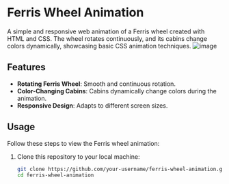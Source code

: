 # Ferris Wheel Animation

A simple and responsive web animation of a Ferris wheel created with HTML and CSS. The wheel rotates continuously, and its cabins change colors dynamically, showcasing basic CSS animation techniques.
![image](https://github.com/user-attachments/assets/5fe523ab-891a-4342-bcfa-64d79e4b0801)
## Features

- **Rotating Ferris Wheel**: Smooth and continuous rotation.
- **Color-Changing Cabins**: Cabins dynamically change colors during the animation.
- **Responsive Design**: Adapts to different screen sizes.




## Usage

Follow these steps to view the Ferris wheel animation:

1. Clone this repository to your local machine:
   ```bash
   git clone https://github.com/your-username/ferris-wheel-animation.git
   cd ferris-wheel-animation
